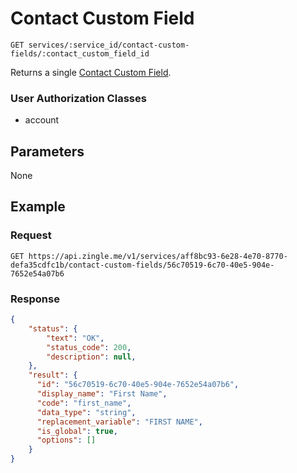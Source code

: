 # Contact Custom Field 

    GET services/:service_id/contact-custom-fields/:contact_custom_field_id
    
Returns a single [Contact Custom Field].

### User Authorization Classes 
* account

## Parameters
None

## Example
### Request

    GET https://api.zingle.me/v1/services/aff8bc93-6e28-4e70-8770-defa35cdfc1b/contact-custom-fields/56c70519-6c70-40e5-904e-7652e54a07b6

### Response
``` json
{
    "status": {
        "text": "OK",
        "status_code": 200,
        "description": null,
    },
    "result": {
      "id": "56c70519-6c70-40e5-904e-7652e54a07b6",
      "display_name": "First Name",
      "code": "first_name",
      "data_type": "string",
      "replacement_variable": "FIRST NAME",
      "is_global": true,
      "options": []
    }    
}
```

[Overview - Request Modifiers]: /README.md#request-modifiers
[Contact Custom Field]: README.md
